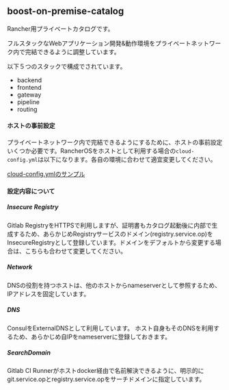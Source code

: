 ## boost-on-premise-catalog

Rancher用プライベートカタログです。

フルスタックなWebアプリケーション開発&動作環境をプライベートネットワーク内で完結できるように調整しています。

以下５つのスタックで構成でされています。

- backend
- frontend
- gateway
- pipeline
- routing

#### ホストの事前設定

プライベートネットワーク内で完結できるようにするために、ホストの事前設定いくつか必要です。RancherOSをホストとして利用する場合の`cloud-config.yml`は以下になります。各自の環境に合わせて適宜変更してください。

[cloud-config.ymlのサンプル](https://gist.github.com/kyamazawa/435acdb0445fade900681d0ab68dc095#file-cloud-config-yml)

#### 設定内容について

##### Insecure Registry

Gitlab RegistryをHTTPSで利用しますが、証明書もカタログ起動後に内部で生成するため、あらかじめRegistryサービスのドメイン(registry.service.op)をInsecureRegistryとして登録しています。ドメインをデフォルトから変更する場合は、こちらも合わせて変更してください。

##### Network

DNSの役割を持つホストは、他のホストからnameserverとして参照するため、IPアドレスを固定しています。

##### DNS

ConsulをExternalDNSとして利用しています。
ホスト自身もそのDNSを利用するため、あらかじめ自IPをnameserverに登録しておきます。

##### SearchDomain

Gitlab CI Runnerがホストdocker経由で名前解決できるように、明示的にgit.service.opとregistry.service.opをサーチドメインに指定しています。
